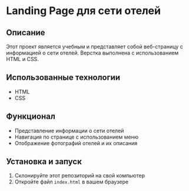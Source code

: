 
# Landing Page для сети отелей

## Описание
Этот проект является учебным и представляет собой веб-страницу с информацией о сети отелей. Верстка выполнена с использованием HTML и CSS.

## Использованные технологии
- HTML
- CSS

## Функционал
- Представление информации о сети отелей
- Навигация по странице с использованием меню
- Отображение фотографий отелей и их описания

## Установка и запуск
1. Склонируйте этот репозиторий на свой компьютер
2. Откройте файл `index.html` в вашем браузере
